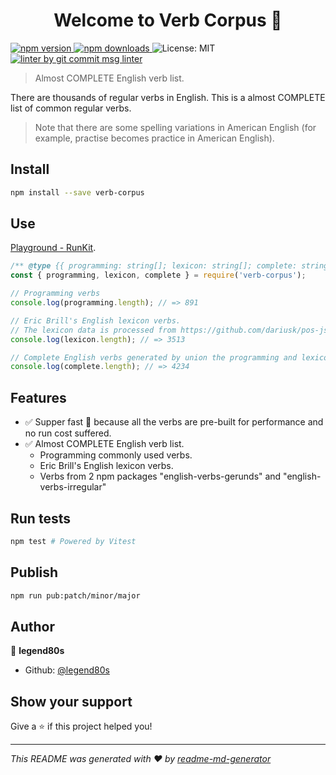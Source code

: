 <h1 align="center">Welcome to Verb Corpus 🚀</h1>
<p>
  <a href="https://www.npmjs.com/package/verb-corpus" target="_blank">
    <img src="https://img.shields.io/npm/v/verb-corpus.svg" alt="npm version" />
  </a>

  <a href="https://www.npmjs.com/package/verb-corpus">
    <img src="https://img.shields.io/npm/dm/verb-corpus.svg" alt="npm downloads" />
  </a>

  <img alt="License: MIT" src="https://img.shields.io/badge/License-MIT-yellow.svg" />

  <a href="https://www.npmjs.com/package/git-commit-msg-linter" target="_blank">
    <img alt="linter by git commit msg linter" src="https://img.shields.io/badge/git-commit%20msg%20linter-blue" />
  </a>
</p>

> Almost COMPLETE English verb list.

There are thousands of regular verbs in English. This is a almost COMPLETE list of common regular verbs.

> Note that there are some spelling variations in American English (for example, practise becomes practice in American English).

## Install

```sh
npm install --save verb-corpus
```

## Use

[Playground - RunKit](https://runkit.com/embed/yj0inu8j8ji7).

```javascript
/** @type {{ programming: string[]; lexicon: string[]; complete: string[]; }} */
const { programming, lexicon, complete } = require('verb-corpus');

// Programming verbs
console.log(programming.length); // => 891

// Eric Brill's English lexicon verbs.
// The lexicon data is processed from https://github.com/dariusk/pos-js.
console.log(lexicon.length); // => 3513

// Complete English verbs generated by union the programming and lexicon verbs and the 2 npm packages "english-verbs-gerunds" and "english-verbs-irregular" 1139
console.log(complete.length); // => 4234
```

## Features

- ✅ Supper fast 🚀 because all the verbs are pre-built for performance and no run cost suffered.
- ✅ Almost COMPLETE English verb list.
  - Programming commonly used verbs.
  - Eric Brill's English lexicon verbs.
  - Verbs from 2 npm packages "english-verbs-gerunds" and "english-verbs-irregular"

## Run tests

```sh
npm test # Powered by Vitest
```

## Publish

```sh
npm run pub:patch/minor/major
```

## Author

👤 **legend80s**

* Github: [@legend80s](https://github.com/legend80s)

## Show your support

Give a ⭐️ if this project helped you!

***
_This README was generated with ❤️ by [readme-md-generator](https://github.com/kefranabg/readme-md-generator)_
